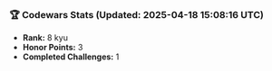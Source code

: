### 🏆 Codewars Stats (Updated: 2025-04-18 15:08:16 UTC)

- **Rank:** 8 kyu
- **Honor Points:** 3
- **Completed Challenges:** 1

